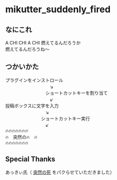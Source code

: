 mikutter_suddenly_fired
=====================

なにこれ
---
A CHI CHI A CHI 燃えてるんだろうか  
燃えてるんだろうね〜

つかいかた
---
プラグインをインストロール  
　　　　　　　　　　↘  
　　　　　　　　　ショートカットキーを割り当て  
　　　　　　　　　　↙  
投稿ボックスに文字を入力  
　　　　　　　　　↘  
　　　　　　　　ショートカットキー実行  
　　　　　　　　　↙  
🔥🔥🔥🔥🔥🔥🔥  
🔥　突然の🔥　🔥   
🔥🔥🔥🔥🔥🔥🔥   

Special Thanks
---
あっきぃ氏（ [突然の死](https://github.com/Akkiesoft/mikutter_suddenly_death) をパクらせていただきました）
